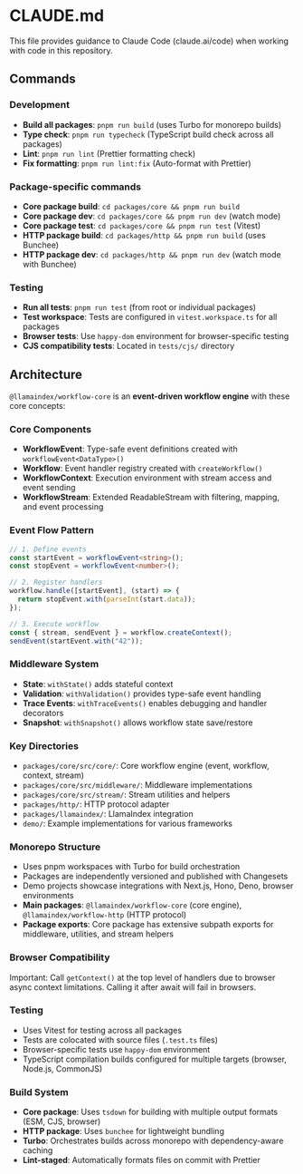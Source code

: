 # CLAUDE.md

This file provides guidance to Claude Code (claude.ai/code) when working with code in this repository.

## Commands

### Development

- **Build all packages**: `pnpm run build` (uses Turbo for monorepo builds)
- **Type check**: `pnpm run typecheck` (TypeScript build check across all packages)
- **Lint**: `pnpm run lint` (Prettier formatting check)
- **Fix formatting**: `pnpm run lint:fix` (Auto-format with Prettier)

### Package-specific commands

- **Core package build**: `cd packages/core && pnpm run build`
- **Core package dev**: `cd packages/core && pnpm run dev` (watch mode)
- **Core package test**: `cd packages/core && pnpm run test` (Vitest)
- **HTTP package build**: `cd packages/http && pnpm run build` (uses Bunchee)
- **HTTP package dev**: `cd packages/http && pnpm run dev` (watch mode with Bunchee)

### Testing

- **Run all tests**: `pnpm run test` (from root or individual packages)
- **Test workspace**: Tests are configured in `vitest.workspace.ts` for all packages
- **Browser tests**: Use `happy-dom` environment for browser-specific testing
- **CJS compatibility tests**: Located in `tests/cjs/` directory

## Architecture

`@llamaindex/workflow-core` is an **event-driven workflow engine** with these core concepts:

### Core Components

- **WorkflowEvent**: Type-safe event definitions created with `workflowEvent<DataType>()`
- **Workflow**: Event handler registry created with `createWorkflow()`
- **WorkflowContext**: Execution environment with stream access and event sending
- **WorkflowStream**: Extended ReadableStream with filtering, mapping, and event processing

### Event Flow Pattern

```typescript
// 1. Define events
const startEvent = workflowEvent<string>();
const stopEvent = workflowEvent<number>();

// 2. Register handlers
workflow.handle([startEvent], (start) => {
  return stopEvent.with(parseInt(start.data));
});

// 3. Execute workflow
const { stream, sendEvent } = workflow.createContext();
sendEvent(startEvent.with("42"));
```

### Middleware System

- **State**: `withState()` adds stateful context
- **Validation**: `withValidation()` provides type-safe event handling
- **Trace Events**: `withTraceEvents()` enables debugging and handler decorators
- **Snapshot**: `withSnapshot()` allows workflow state save/restore

### Key Directories

- `packages/core/src/core/`: Core workflow engine (event, workflow, context, stream)
- `packages/core/src/middleware/`: Middleware implementations
- `packages/core/src/stream/`: Stream utilities and helpers
- `packages/http/`: HTTP protocol adapter
- `packages/llamaindex/`: LlamaIndex integration
- `demo/`: Example implementations for various frameworks

### Monorepo Structure

- Uses pnpm workspaces with Turbo for build orchestration
- Packages are independently versioned and published with Changesets
- Demo projects showcase integrations with Next.js, Hono, Deno, browser environments
- **Main packages**: `@llamaindex/workflow-core` (core engine), `@llamaindex/workflow-http` (HTTP protocol)
- **Package exports**: Core package has extensive subpath exports for middleware, utilities, and stream helpers

### Browser Compatibility

Important: Call `getContext()` at the top level of handlers due to browser async context limitations. Calling it after await will fail in browsers.

### Testing

- Uses Vitest for testing across all packages
- Tests are colocated with source files (`.test.ts` files)
- Browser-specific tests use `happy-dom` environment
- TypeScript compilation builds configured for multiple targets (browser, Node.js, CommonJS)

### Build System

- **Core package**: Uses `tsdown` for building with multiple output formats (ESM, CJS, browser)
- **HTTP package**: Uses `bunchee` for lightweight bundling
- **Turbo**: Orchestrates builds across monorepo with dependency-aware caching
- **Lint-staged**: Automatically formats files on commit with Prettier
